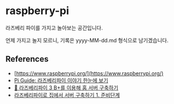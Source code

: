 # raspberry-pi

라즈베리 파이를 가지고 놀아보는 공간입니다.

언제 가지고 놀지 모르니, 기록은 yyyy-MM-dd.md 형식으로 남기겠습니다.

## References

- [https://www.raspberrypi.org/](https://www.raspberrypi.org/)
- [Pi Guide: 라즈베리파이 이야기 한눈에 보기](https://geeksvoyage.com/pi-guide/)
- [🏡 라즈베리파이 3 B+를 이용해 홈 서버 구축하기](https://blog.rajephon.dev/2019/07/12/setup-raspberrypi-home-server/)
- [라즈베리파이로 집에서 서버 구축하기 1. 준비단계](https://seolin.tistory.com/99)
